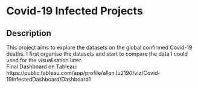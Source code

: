 <h1>Covid-19 Infected Projects</h1>


<h2>Description</h2>
This project aims to explore the datasets on the global confirmed Covid-19 deaths. I first organise the datasets and start to compare the data I could used 
for the visualisation later. 
<br />
Final Dashboard on Tableau:
<br> https://public.tableau.com/app/profile/allen.lu2190/viz/Covid-19InfectedDashboard/Dashboard1 <br />
<br />
